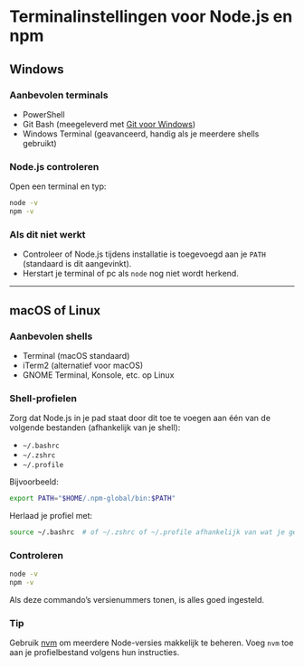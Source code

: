 # Terminalinstellingen voor Node.js en npm

## Windows

### Aanbevolen terminals

* PowerShell
* Git Bash (meegeleverd met [Git voor Windows](https://git-scm.com/download/win))
* Windows Terminal (geavanceerd, handig als je meerdere shells gebruikt)

### Node.js controleren

Open een terminal en typ:

```bash
node -v
npm -v
```

### Als dit niet werkt

* Controleer of Node.js tijdens installatie is toegevoegd aan je `PATH` (standaard is dit aangevinkt).
* Herstart je terminal of pc als `node` nog niet wordt herkend.

---

## macOS of Linux

### Aanbevolen shells

* Terminal (macOS standaard)
* iTerm2 (alternatief voor macOS)
* GNOME Terminal, Konsole, etc. op Linux

### Shell-profielen

Zorg dat Node.js in je pad staat door dit toe te voegen aan één van de volgende bestanden (afhankelijk van je shell):

* `~/.bashrc`
* `~/.zshrc`
* `~/.profile`

Bijvoorbeeld:

```bash
export PATH="$HOME/.npm-global/bin:$PATH"
```

Herlaad je profiel met:

```bash
source ~/.bashrc  # of ~/.zshrc of ~/.profile afhankelijk van wat je gebruikt
```

### Controleren

```bash
node -v
npm -v
```

Als deze commando’s versienummers tonen, is alles goed ingesteld.

### Tip

Gebruik [nvm](https://github.com/nvm-sh/nvm) om meerdere Node-versies makkelijk te beheren. Voeg `nvm` toe aan je profielbestand volgens hun instructies.
